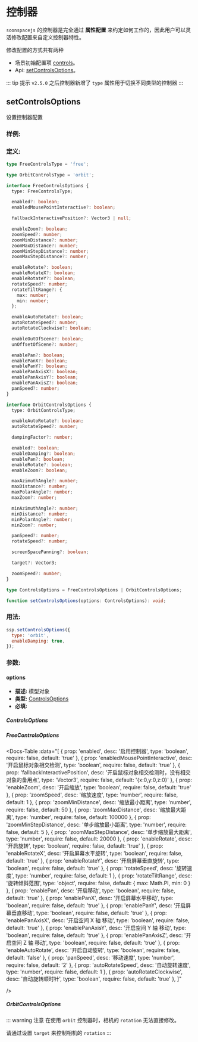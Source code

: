 # 控制器

`soonspacejs` 的控制器是完全通过 **属性配置** 来约定如何工作的，因此用户可以灵活修改配置来自定义控制器特性。

修改配置的方式共有两种

- 场景初始配置项 [controls](../guide/config.html#controls)。
- Api: [setControlsOptions](#setcontrolsoptions)。

::: tip 提示
`v2.5.0` 之后控制器新增了 `type` 属性用于切换不同类型的控制器
:::

## setControlsOptions

设置控制器配置

### 样例:

<Docs-Iframe src="controls/setOptions.html" />

### 定义:

```ts
type FreeControlsType = 'free';

type OrbitControlsType = 'orbit';

interface FreeControlsOptions {
  type: FreeControlsType;

  enabled?: boolean;
  enabledMousePointInteractive?: boolean;

  fallbackInteractivePosition?: Vector3 | null;

  enableZoom?: boolean;
  zoomSpeed?: number;
  zoomMinDistance?: number;
  zoomMaxDistance?: number;
  zoomMinStepDistance?: number;
  zoomMaxStepDistance?: number;

  enableRotate?: boolean;
  enableRotateX?: boolean;
  enableRotateY?: boolean;
  rotateSpeed?: number;
  rotateTiltRange?: {
    max: number;
    min: number;
  };

  enableAutoRotate?: boolean;
  autoRotateSpeed?: number;
  autoRotateClockwise?: boolean;

  enableOutOfScene?: boolean;
  unOffsetOfScene?: number;

  enablePan?: boolean;
  enablePanX?: boolean;
  enablePanY?: boolean;
  enablePanAxisX?: boolean;
  enablePanAxisY?: boolean;
  enablePanAxisZ?: boolean;
  panSpeed?: number;
}

interface OrbitControlsOptions {
  type: OrbitControlsType;

  enableAutoRotate?: boolean;
  autoRotateSpeed?: number;

  dampingFactor?: number;

  enabled?: boolean;
  enableDamping?: boolean;
  enablePan?: boolean;
  enableRotate?: boolean;
  enableZoom?: boolean;

  maxAzimuthAngle?: number;
  maxDistance?: number;
  maxPolarAngle?: number;
  maxZoom?: number;

  minAzimuthAngle?: number;
  minDistance?: number;
  minPolarAngle?: number;
  minZoom?: number;

  panSpeed?: number;
  rotateSpeed?: number;

  screenSpacePanning?: boolean;

  target?: Vector3;

  zoomSpeed?: number;
}

type ControlsOptions = FreeControlsOptions | OrbitControlsOptions;

function setControlsOptions(options: ControlsOptions): void;
```

### 用法:

```js
ssp.setControlsOptions({
  type: 'orbit',
  enableDamping: true,
});
```

### 参数:

#### options

- **描述:** 模型对象
- **类型:** [ControlsOptions](#controlsoptions)
- **必填:** <Base-RequireIcon />

##### ControlsOptions

<Docs-Table
:data="[
{ prop: 'type', desc: '控制器类型', type: 'free | orbit', require: true, default: 'free' },
]"
/>

##### FreeControlsOptions

<Docs-Table
:data="[
{ prop: 'enabled', desc: '启用控制器', type: 'boolean', require: false, default: 'true' },
{ prop: 'enabledMousePointInteractive', desc: '开启鼠标对象相交检测', type: 'boolean', require: false, default: 'true' },
{ prop: 'fallbackInteractivePosition', desc: '开启鼠标对象相交检测时，没有相交对象的备用点', type: 'Vector3', require: false, default: '{x:0,y:0,z:0}' },
{ prop: 'enableZoom', desc: '开启缩放', type: 'boolean', require: false, default: 'true' },
{ prop: 'zoomSpeed', desc: '缩放速度', type: 'number', require: false, default: 1 },
{ prop: 'zoomMinDistance', desc: '缩放最小距离', type: 'number', require: false, default: 50 },
{ prop: 'zoomMaxDistance', desc: '缩放最大距离', type: 'number', require: false, default: 100000 },
{ prop: 'zoomMinStepDistance', desc: '单步缩放最小距离', type: 'number', require: false, default: 5 },
{ prop: 'zoomMaxStepDistance', desc: '单步缩放最大距离', type: 'number', require: false, default: 20000 },
{ prop: 'enableRotate', desc: '开启旋转', type: 'boolean', require: false, default: 'true' },
{ prop: 'enableRotateX', desc: '开启屏幕水平旋转', type: 'boolean', require: false, default: 'true' },
{ prop: 'enableRotateY', desc: '开启屏幕垂直旋转', type: 'boolean', require: false, default: 'true' },
{ prop: 'rotateSpeed', desc: '旋转速度', type: 'number', require: false, default: 1 },
{ prop: 'rotateTiltRange', desc: '旋转倾斜范围', type: 'object', require: false, default: { max: Math.PI, min: 0 } },
{ prop: 'enablePan', desc: '开启移动', type: 'boolean', require: false, default: 'true' },
{ prop: 'enablePanX', desc: '开启屏幕水平移动', type: 'boolean', require: false, default: 'true' },
{ prop: 'enablePanY', desc: '开启屏幕垂直移动', type: 'boolean', require: false, default: 'true' },
{ prop: 'enablePanAxisX', desc: '开启空间 X 轴 移动', type: 'boolean', require: false, default: 'true' },
{ prop: 'enablePanAxisY', desc: '开启空间 Y 轴 移动', type: 'boolean', require: false, default: 'true' },
{ prop: 'enablePanAxisZ', desc: '开启空间 Z 轴 移动', type: 'boolean', require: false, default: 'true' },
{ prop: 'enableAutoRotate', desc: '开启自动旋转', type: 'boolean', require: false, default: 'false' },
{ prop: 'panSpeed', desc: '移动速度', type: 'number', require: false, default: '2' },
{ prop: 'autoRotateSpeed', desc: '自动旋转速度', type: 'number', require: false, default: 1 },
{ prop: 'autoRotateClockwise', desc: '自动旋转顺时针', type: 'boolean', require: false, default: 'true' },
]"

/>

##### OrbitControlsOptions

<Docs-Table
:data="[
{ prop: 'enabled', desc: '启用控制器', type: 'boolean', require: false, default: 'true' },
{ prop: 'enableAutoRotate', desc: '开启自动旋转', type: 'boolean', require: false, default: 'false' },
{ prop: 'autoRotateSpeed', desc: '自动旋转速度', type: 'number', require: false, default: '1' },
{ prop: 'dampingFactor', desc: '阻尼系数', type: 'number', require: false, default: '0.05' },
{ prop: 'enableDamping', desc: '启用阻尼效果', type: 'boolean', require: false, default: 'false' },
{ prop: 'enablePan', desc: '开启移动', type: 'boolean', require: false, default: 'true' },
{ prop: 'enableRotate', desc: '开启旋转', type: 'boolean', require: false, default: 'true' },
{ prop: 'enableZoom', desc: '开启缩放', type: 'boolean', require: false, default: 'true' },
{ prop: 'maxAzimuthAngle', desc: '最大水平角度', type: 'number', require: false, default: 'Infinity' },
{ prop: 'maxAzimuthAngle', desc: '最小水平角度', type: 'number', require: false, default: '-Infinity' },
{ prop: 'maxDistance', desc: '最远滚动距离', type: 'number', require: false, default: 'Infinity' },
{ prop: 'minDistance', desc: '最小滚动距离', type: 'number', require: false, default: '0' },
{ prop: 'maxPolarAngle', desc: '最大垂直角度', type: 'number', require: false, default: 'Math.PI' },
{ prop: 'minPolarAngle', desc: '最小垂直角度', type: 'number', require: false, default: '0' },
{ prop: 'maxZoom', desc: '最大缩放距离（适用于正交相机）', type: 'number', require: false, default: 'Infinity' },
{ prop: 'minZoom', desc: '最小缩放距离（适用于正交相机）', type: 'number', require: false, default: '0' },
{ prop: 'panSpeed', desc: '移动速度', type: 'number', require: false, default: '1' },
{ prop: 'rotateSpeed', desc: '旋转速度', type: 'number', require: false, default: '1' },
{ prop: 'zoomSpeed', desc: '缩放速度', type: 'number', require: false, default: '1' },
{ prop: 'screenSpacePanning', desc: '上下拖动时，相机垂直还是相对于 y 轴正交移动', type: 'boolean', require: false, default: 'true' },
{ prop: 'target', desc: '控制器内部维护的相机的朝向点，也可以手动设置。', type: 'Vector3', require: false, default: '{x:0,y:0,z:0}' },
]"
/>

::: warning 注意
在使用 `orbit` 控制器时，相机的 `rotation` 无法直接修改。

请通过设置 `target` 来控制相机的 `rotation`
:::
